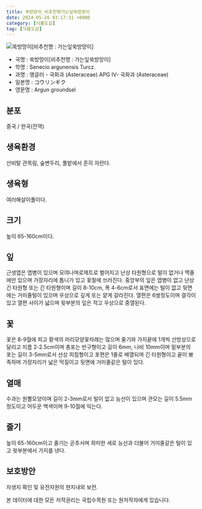 ```yaml
---
title: 쑥방망이_비추천명가는잎쑥방망이
date: 2024-05-28 03:17:31 +0800
category: [식물도감]
tag: [식물도감]
---
```




![쑥방망이[비추천명 : 가는잎쑥방망이]](/fileUpload/plants/basic/Compositae/Senecio/9963/1_th2.JPG)
- 국명 : 쑥방망이[비추천명 : 가는잎쑥방망이]
- 학명 : Senecio argunensis Turcz.
- 과명 : 앵글러 - 국화과 (Asteraceae) APG Ⅳ- 국화과 (Asteraceae)
- 일본명 : コウリンギク
- 영문명 : Argun groundsel


## 분포
중국 / 한국(전역) 
## 생육환경
산비탈 관목림, 숲변두리, 풀밭에서 흔히 자란다.
## 생육형
여러해살이풀이다.
## 크기
높이 65-160cm이다.
## 잎
근생엽은 엽병이 있으며 모여나며로제트로 벌어지고 난상 타원형으로 털이 없거나 맥줄에만 있으며 가장자리에 톱니가 있고 꽃철에 쓰러진다. 중앙부의 잎은 엽병이 없고 난상 긴 타원형 또는 긴 타원형이며 길이 8-10cm, 폭 4-6cm로서 표면에는 털이 없고 뒷면에는 거미줄털이 있으며 우상으로 깊게 또는 얕게 갈라진다. 열편은 6쌍정도이며 결각이 있고 열편 사이가 넓으며 윗부분의 잎은 작고 우상으로 중열된다.
## 꽃
꽃은 8-9월에 피고 황색의 머리모양꽃차례는 많으며 줄기와 가지끝에 1개씩 산방상으로 달리고 지름 2-2.5cm이며 총포는 반구형이고 길이 6mm, 나비 10mm이며 밑부분의 포는 길이 3-5mm로서 선상 피침형이고 포편은 1줄로 배열되며 긴 타원형이고 끝이 뾰족하며 가장자리가 넓은 막질이고 뒷면에 거미줄같은 털이 있다.
## 열매
수과는 원뿔모양이며 길이 2-3mm로서 털이 없고 능선이 있으며 관모는 길이 5.5mm정도이고 어두운 백색이며 9-10월에 익는다.
## 줄기
높이 65-160cm이고 줄기는 곧추서며 희미한 세로 능선과 더불어 거미줄같은 털이 있고 윗부분에서 가지를 낸다.
## 보호방안
자생지 확인 및 유전자원의 현지내외 보전.






본 데이터에 대한 모든 저작권리는 국립수목원 또는 원저작자에게 있습니다.
